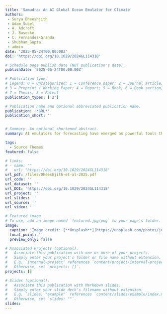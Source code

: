 ```yaml
---
title: 'Samudra: An AI Global Ocean Emulator for Climate'
authors:
 - Surya_Dheeshjith
 - Adam_Subel
 - A. Adcroft
 - J. Busecke
 - C. Fernandez-Granda
 - Shubham_Gupta
 - admin
date: '2025-05-24T00:00:00Z'
doi: 'https://doi.org/10.1029/2024GL114318'

# Schedule page publish date (NOT publication's date).
publishDate: '2025-05-24T00:00:00Z'

# Publication type.
# Legend: 0 = Uncategorized; 1 = Conference paper; 2 = Journal article;
# 3 = Preprint / Working Paper; 4 = Report; 5 = Book; 6 = Book section;
# 7 = Thesis; 8 = Patent
publication_types: ['2']

# Publication name and optional abbreviated publication name.
publication: '*GRL*'
publication_short: ''


# Summary. An optional shortened abstract.
summary: AI emulators for forecasting have emerged as powerful tools that can outperform conventional numerical predictions. The next frontier is to build emulators for long climate simulations with skill across a range of spatiotemporal scales, a particularly important goal for the ocean. Our work builds a skillful global emulator of the ocean component of a state-of-the-art climate model. We emulate key ocean variables, sea surface height, horizontal velocities, temperature, and salinity, across their full depth. We use a modified ConvNeXt UNet architecture trained on multidepth levels of ocean data. We show that the ocean emulator - Samudra - which exhibits no drift relative to the truth, can reproduce the depth structure of ocean variables and their interannual variability. Samudra is stable for centuries and 150 times faster than the original ocean model. Samudra struggles to capture the correct magnitude of the forcing trends and simultaneously remains stable, requiring further work.

tags:
  - Source Themes
featured: false

# links:
# - name: ""
#   url: "https://doi.org/10.1029/2024GL114318"
url_pdf: /files/Dheeshjith-et-al-2025.pdf
url_code: ''
url_dataset: ''
url_DOI: 'https://doi.org/10.1029/2024GL114318'
url_project: ''
url_slides: ''
url_source: ''
url_video: ''

# Featured image
# To use, add an image named `featured.jpg/png` to your page's folder.
image:
  caption: 'Image credit: [**Unsplash**](https://unsplash.com/photos/jdD8gXaTZsc)'
  focal_point: ''
  preview_only: false

# Associated Projects (optional).
#   Associate this publication with one or more of your projects.
#   Simply enter your project's folder or file name without extension.
#   E.g. `internal-project` references `content/project/internal-project/index.md`.
#   Otherwise, set `projects: []`.
projects: []

# Slides (optional).
#   Associate this publication with Markdown slides.
#   Simply enter your slide deck's filename without extension.
#   E.g. `slides: "example"` references `content/slides/example/index.md`.
#   Otherwise, set `slides: ""`.
slides:
---
```

